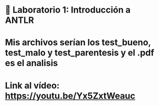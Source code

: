 # 🧪 Laboratorio 1: Introducción a ANTLR
# Mis archivos serían los test_bueno, test_malo y test_parentesis y el .pdf es el analisis
# Link al vídeo: https://youtu.be/Yx5ZxtWeauc

